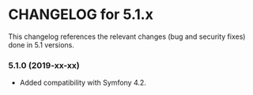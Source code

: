 CHANGELOG for 5.1.x
===================

This changelog references the relevant changes (bug and security fixes) done
in 5.1 versions.

### 5.1.0 (2019-xx-xx)

* Added compatibility with Symfony 4.2.
